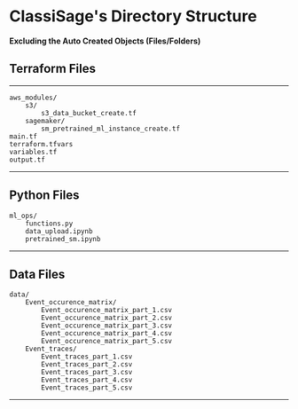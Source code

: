 # ClassiSage's Directory Structure
**Excluding the Auto Created Objects (Files/Folders)**

## Terraform Files
---------------------------------------------------------------------------------------
    aws_modules/
        s3/
            s3_data_bucket_create.tf
        sagemaker/
            sm_pretrained_ml_instance_create.tf
    main.tf 
    terraform.tfvars
    variables.tf 
    output.tf
---------------------------------------------------------------------------------------
## Python Files
    ml_ops/
        functions.py
        data_upload.ipynb
        pretrained_sm.ipynb
---------------------------------------------------------------------------------------
## Data Files
    data/
        Event_occurence_matrix/
            Event_occurence_matrix_part_1.csv
            Event_occurence_matrix_part_2.csv
            Event_occurence_matrix_part_3.csv
            Event_occurence_matrix_part_4.csv
            Event_occurence_matrix_part_5.csv
        Event_traces/
            Event_traces_part_1.csv
            Event_traces_part_2.csv
            Event_traces_part_3.csv
            Event_traces_part_4.csv
            Event_traces_part_5.csv
---------------------------------------------------------------------------------------

